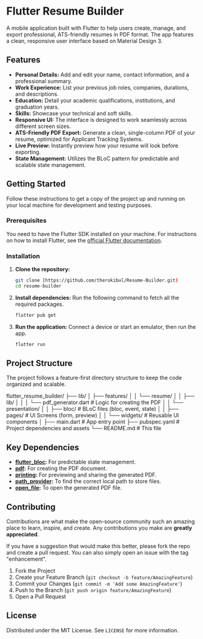 # Flutter Resume Builder

A mobile application built with Flutter to help users create, manage, and export professional, ATS-friendly resumes in PDF format. The app features a clean, responsive user interface based on Material Design 3.

## Features

- **Personal Details:** Add and edit your name, contact information, and a professional summary.
- **Work Experience:** List your previous job roles, companies, durations, and descriptions.
- **Education:** Detail your academic qualifications, institutions, and graduation years.
- **Skills:** Showcase your technical and soft skills.
- **Responsive UI:** The interface is designed to work seamlessly across different screen sizes.
- **ATS-Friendly PDF Export:** Generate a clean, single-column PDF of your resume, optimized for Applicant Tracking Systems.
- **Live Preview:** Instantly preview how your resume will look before exporting.
- **State Management:** Utilizes the BLoC pattern for predictable and scalable state management.

## Getting Started

Follow these instructions to get a copy of the project up and running on your local machine for development and testing purposes.

### Prerequisites

You need to have the Flutter SDK installed on your machine. For instructions on how to install Flutter, see the [official Flutter documentation](https://flutter.dev/docs/get-started/install).

### Installation

1.  **Clone the repository:**
    ```bash
    git clone [https://github.com/therokibul/Resume-Builder.git)
    cd resume-builder
    ```

2.  **Install dependencies:**
    Run the following command to fetch all the required packages.
    ```bash
    flutter pub get
    ```

3.  **Run the application:**
    Connect a device or start an emulator, then run the app.
    ```bash
    flutter run
    ```

## Project Structure

The project follows a feature-first directory structure to keep the code organized and scalable.


flutter_resume_builder/
├── lib/
│   ├── features/
│   │   └── resume/
│   │       ├── lib/
│   │       │   └── pdf_generator.dart   # Logic for creating the PDF
│   │       └── presentation/
│   │           ├── bloc/                # BLoC files (bloc, event, state)
│   │           ├── pages/               # UI Screens (form, preview)
│   │           └── widgets/             # Reusable UI components
│   ├── main.dart                        # App entry point
├── pubspec.yaml                         # Project dependencies and assets
└── README.md                            # This file


## Key Dependencies

- **[flutter_bloc](https://pub.dev/packages/flutter_bloc):** For predictable state management.
- **[pdf](https://pub.dev/packages/pdf):** For creating the PDF document.
- **[printing](https://pub.dev/packages/printing):** For previewing and sharing the generated PDF.
- **[path_provider](https://pub.dev/packages/path_provider):** To find the correct local path to store files.
- **[open_file](https://pub.dev/packages/open_file):** To open the generated PDF file.

## Contributing

Contributions are what make the open-source community such an amazing place to learn, inspire, and create. Any contributions you make are **greatly appreciated**.

If you have a suggestion that would make this better, please fork the repo and create a pull request. You can also simply open an issue with the tag "enhancement".

1.  Fork the Project
2.  Create your Feature Branch (`git checkout -b feature/AmazingFeature`)
3.  Commit your Changes (`git commit -m 'Add some AmazingFeature'`)
4.  Push to the Branch (`git push origin feature/AmazingFeature`)
5.  Open a Pull Request

## License

Distributed under the MIT License. See `LICENSE` for more information.


